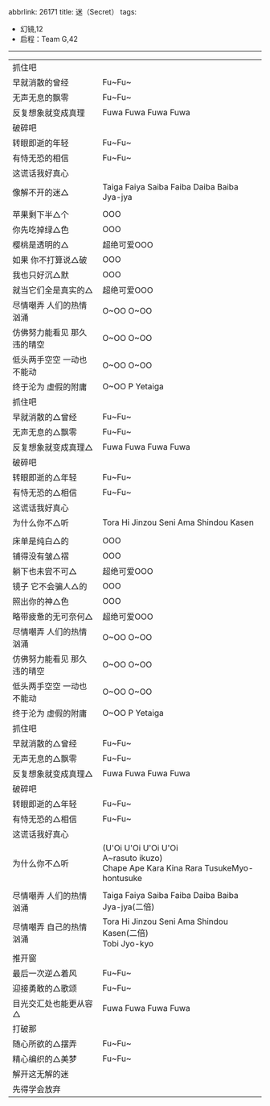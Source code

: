 abbrlink: 26171
title: 迷（Secret）
tags:
  - 幻镜,12
  - 启程：Team G,42
---

|      |      |
|--|--|
|抓住吧|      |
|早就消散的曾经|Fu~Fu~|
|无声无息的飘零|Fu~Fu~|
|反复想象就变成真理|Fuwa Fuwa Fuwa Fuwa|
|破碎吧|      |
|转眼即逝的年轻|Fu~Fu~|
|有恃无恐的相信|Fu~Fu~|
|这谎话我好真心|      |
|像解不开的迷△|Taiga Faiya Saiba Faiba Daiba Baiba Jya-jya|
|      |      |
|苹果剩下半△个|OOO|
|你先吃掉绿△色|OOO|
|樱桃是透明的△|超绝可爱OOO|
|如果 你不打算说△破|OOO|
|我也只好沉△默|OOO|
|就当它们全是真实的△|超绝可爱OOO|
|尽情嘲弄 人们的热情汹涌|O~OO O~OO|
|仿佛努力能看见 那久违的晴空|O~OO O~OO|
|低头两手空空 一动也不能动|O~OO O~OO|
|终于沦为 虚假的附庸|O~OO P Yetaiga|
|抓住吧|      |
|早就消散的△曾经|Fu~Fu~|
|无声无息的△飘零|Fu~Fu~|
|反复想象就变成真理△|Fuwa Fuwa Fuwa Fuwa|
|破碎吧|      |
|转眼即逝的△年轻|Fu~Fu~|
|有恃无恐的△相信|Fu~Fu~|
|这谎话我好真心|      |
|为什么你不△听|Tora Hi Jinzou Seni Ama Shindou Kasen|
|      |      |
|床单是纯白△的|OOO|
|铺得没有皱△褶|OOO|
|躺下也未尝不可△|超绝可爱OOO|
|镜子 它不会骗人△的|OOO|
|照出你的神△色|OOO|
|略带疲惫的无可奈何△|超绝可爱OOO|
|尽情嘲弄 人们的热情汹涌|O~OO O~OO|
|仿佛努力能看见 那久违的晴空|O~OO O~OO|
|低头两手空空 一动也不能动|O~OO O~OO|
|终于沦为 虚假的附庸|O~OO P Yetaiga|
|抓住吧|      |
|早就消散的△曾经|Fu~Fu~|
|无声无息的△飘零|Fu~Fu~|
|反复想象就变成真理△|Fuwa Fuwa Fuwa Fuwa|
|破碎吧|      |
|转眼即逝的△年轻|Fu~Fu~|
|有恃无恐的△相信|Fu~Fu~|
|这谎话我好真心|      |
|为什么你不△听|(U'Oi U'Oi U'Oi U'Oi<br>A~rasuto ikuzo)<br>Chape Ape Kara Kina Rara TusukeMyo-hontusuke|
|      |      |
|尽情嘲弄 人们的热情汹涌|Taiga Faiya Saiba Faiba Daiba Baiba Jya-jya(二倍)|
|尽情嘲弄 自己的热情汹涌|Tora Hi Jinzou Seni Ama Shindou Kasen(二倍)<br>Tobi Jyo-kyo|
|推开窗|      |
|最后一次逆△着风|Fu~Fu~|
|迎接勇敢的△歌颂|Fu~Fu~|
|目光交汇处也能更从容△|Fuwa Fuwa Fuwa Fuwa|
|打破那|      |
|随心所欲的△摆弄|Fu~Fu~|
|精心编织的△美梦|Fu~Fu~|
|解开这无解的迷|      |
|先得学会放弃|      |
